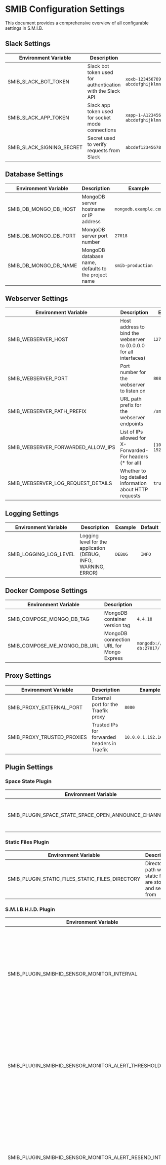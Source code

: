 # SMIB Configuration Settings

This document provides a comprehensive overview of all configurable settings in S.M.I.B.

## Slack Settings

| Environment Variable | Description | Example | Default |
|---------------------|-------------|---------|---------|
| SMIB_SLACK_BOT_TOKEN | Slack bot token used for authentication with the Slack API | `xoxb-123456789012-1234567890123-abcdefghijklmnopqrstuvwx` | None (Required) |
| SMIB_SLACK_APP_TOKEN | Slack app token used for socket mode connections | `xapp-1-A1234567890-1234567890123-abcdefghijklmnopqrstuvwxyz1234567890123456789012` | None (Required) |
| SMIB_SLACK_SIGNING_SECRET | Secret used to verify requests from Slack | `abcdef1234567890abcdef1234567890` | Random generated string |

## Database Settings

| Environment Variable | Description | Example | Default |
|---------------------|-------------|---------|---------|
| SMIB_DB_MONGO_DB_HOST | MongoDB server hostname or IP address | `mongodb.example.com` | `localhost` |
| SMIB_DB_MONGO_DB_PORT | MongoDB server port number | `27018` | `27017` |
| SMIB_DB_MONGO_DB_NAME | MongoDB database name, defaults to the project name | `smib-production` | Project name |

## Webserver Settings

| Environment Variable | Description                                                        | Example | Default |
|---------------------|--------------------------------------------------------------------|---------|---------|
| SMIB_WEBSERVER_HOST | Host address to bind the webserver to (0.0.0.0 for all interfaces) | `127.0.0.1` | `0.0.0.0` |
| SMIB_WEBSERVER_PORT | Port number for the webserver to listen on                         | `8080` | `80` |
| SMIB_WEBSERVER_PATH_PREFIX | URL path prefix for the webserver endpoints                        | `/smib/` | `/` |
| SMIB_WEBSERVER_FORWARDED_ALLOW_IPS | List of IPs allowed for X-Forwarded-For headers (* for all)        | `[10.0.0.1, 192.168.1.1]` | `[*]` |
| SMIB_WEBSERVER_LOG_REQUEST_DETAILS | Whether to log detailed information about HTTP requests            | `true` | `false` |

## Logging Settings
| Environment Variable | Description | Example | Default |
|---------------------|-------------|---------|---------|
| SMIB_LOGGING_LOG_LEVEL | Logging level for the application (DEBUG, INFO, WARNING, ERROR) | `DEBUG` | `INFO` |

## Docker Compose Settings

| Environment Variable | Description | Example | Default |
|---------------------|-------------|---------|---------|
| SMIB_COMPOSE_MONGO_DB_TAG | MongoDB container version tag | `4.4.18` | `latest` |
| SMIB_COMPOSE_ME_MONGO_DB_URL | MongoDB connection URL for Mongo Express | `mongodb://username:password@smib-db:27017/` | `mongodb://smib-db:27017/` |

## Proxy Settings

| Environment Variable | Description | Example | Default |
|---------------------|-------------|---------|---------|
| SMIB_PROXY_EXTERNAL_PORT | External port for the Traefik proxy | `8080` | `80` |
| SMIB_PROXY_TRUSTED_PROXIES | Trusted IPs for forwarded headers in Traefik | `10.0.0.1,192.168.1.1` | None |

## Plugin Settings

### Space State Plugin

| Environment Variable | Description | Example | Default |
|---------------------|-------------|---------|---------|
| SMIB_PLUGIN_SPACE_STATE_SPACE_OPEN_ANNOUNCE_CHANNEL_ID | Slack channel ID where space open/close announcements are posted | `C1234567890` | `space-open-announce` |

### Static Files Plugin

| Environment Variable | Description | Example | Default |
|---------------------|-------------|---------|---------|
| SMIB_PLUGIN_STATIC_FILES_STATIC_FILES_DIRECTORY | Directory path where static files are stored and served from | `public/assets` | `static` |

### S.M.I.B.H.I.D. Plugin
| Environment Variable | Description | Example | Default |
|---------------------|-------------|---------|---------|
| SMIB_PLUGIN_SMIBHID_SENSOR_MONITOR_INTERVAL | Interval between sensor log monitor checks. Accepts seconds (int), `HH:MM:SS`, or ISO8601 durations like `PT10M`. Set to `None` to disable monitoring. | `PT1M` or `0:01:00` or `60` | `0:01:00` |
| SMIB_PLUGIN_SMIBHID_SENSOR_MONITOR_ALERT_THRESHOLD | Time since the last received sensor log after which an alert should be sent. Accepts seconds (int), `HH:MM:SS`, or ISO8601 durations. | `PT1H` or `1:00:00` or `3600` | `1:00:00` |
| SMIB_PLUGIN_SMIBHID_SENSOR_MONITOR_ALERT_RESEND_INTERVAL | Interval to resend alerts while the issue persists. Accepts seconds (int), `HH:MM:SS`, or ISO8601 durations. Set to `None` to only alert once per issue. | `PT10M` or `0:10:00` or `600` | `None` |
| SMIB_PLUGIN_SMIBHID_SENSOR_MONITOR_ALERT_CHANNEL_ID | Slack channel ID where sensor log monitor alerts are posted | `C0123456789` | `code` |